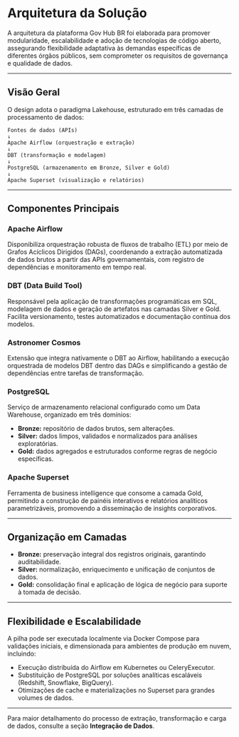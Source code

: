 # Arquitetura da Solução

A arquitetura da plataforma Gov Hub BR foi elaborada para promover modularidade, escalabilidade e adoção de tecnologias de código aberto, assegurando flexibilidade adaptativa às demandas específicas de diferentes órgãos públicos, sem comprometer os requisitos de governança e qualidade de dados.

---

## Visão Geral

O design adota o paradigma Lakehouse, estruturado em três camadas de processamento de dados:

```
Fontes de dados (APIs)
↓
Apache Airflow (orquestração e extração)
↓
DBT (transformação e modelagem)
↓
PostgreSQL (armazenamento em Bronze, Silver e Gold)
↓
Apache Superset (visualização e relatórios)
```

---

## Componentes Principais

### Apache Airflow

Disponibiliza orquestração robusta de fluxos de trabalho (ETL) por meio de Grafos Acíclicos Dirigidos (DAGs), coordenando a extração automatizada de dados brutos a partir das APIs governamentais, com registro de dependências e monitoramento em tempo real.

### DBT (Data Build Tool)

Responsável pela aplicação de transformações programáticas em SQL, modelagem de dados e geração de artefatos nas camadas Silver e Gold. Facilita versionamento, testes automatizados e documentação contínua dos modelos.

### Astronomer Cosmos

Extensão que integra nativamente o DBT ao Airflow, habilitando a execução orquestrada de modelos DBT dentro das DAGs e simplificando a gestão de dependências entre tarefas de transformação.

### PostgreSQL

Serviço de armazenamento relacional configurado como um Data Warehouse, organizado em três domínios:

- **Bronze:** repositório de dados brutos, sem alterações.
- **Silver:** dados limpos, validados e normalizados para análises exploratórias.
- **Gold:** dados agregados e estruturados conforme regras de negócio específicas.

### Apache Superset

Ferramenta de business intelligence que consome a camada Gold, permitindo a construção de painéis interativos e relatórios analíticos parametrizáveis, promovendo a disseminação de insights corporativos.

---

## Organização em Camadas

- **Bronze:** preservação integral dos registros originais, garantindo auditabilidade.
- **Silver:** normalização, enriquecimento e unificação de conjuntos de dados.
- **Gold:** consolidação final e aplicação de lógica de negócio para suporte à tomada de decisão.

---

## Flexibilidade e Escalabilidade

A pilha pode ser executada localmente via Docker Compose para validações iniciais, e dimensionada para ambientes de produção em nuvem, incluindo:

- Execução distribuída do Airflow em Kubernetes ou CeleryExecutor.
- Substituição de PostgreSQL por soluções analíticas escaláveis (Redshift, Snowflake, BigQuery).
- Otimizações de cache e materializações no Superset para grandes volumes de dados.

---

Para maior detalhamento do processo de extração, transformação e carga de dados, consulte a seção **Integração de Dados**.


